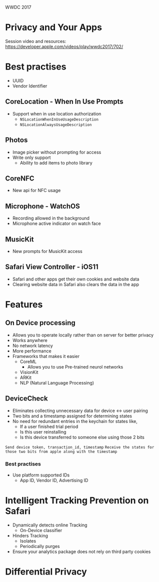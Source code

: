 WWDC 2017

# Privacy and Your Apps
Session video and resources: https://developer.apple.com/videos/play/wwdc2017/702/

# Best practises
  - UUID
  - Vendor Identifier

## CoreLocation - When In Use Prompts
  - Support when in use location authorization
    - `NSLocationWhenInUseUsageDescription`
    - `NSLocationAlwaysUsageDescription`
## Photos
  - Image picker without prompting for access
  - Write only support
    - Ability to add items to photo library
## CoreNFC
  - New api for NFC usage
## Microphone - WatchOS
  - Recording allowed in the background
  - Microphone active indicator on watch face
## MusicKit
  - New prompts for MusicKit access
## Safari View Controller - iOS11
  - Safari and other apps get their own cookies and website data
  - Clearing website data in Safari also clears the data in the app

# Features
## On Device processing
  - Allows you to operate locally rather than on server for better privacy
  - Works anywhere
  - No network latency
  - More performance
  - Frameworks that makes it easier
    - CoreML
      - Allows you to use Pre-trained neurol networks
    - VisionKit
    - ARKit
    - NLP (Natural Language Processing)
## DeviceCheck
  - Eliminates collecting unnecessary data for device <-> user pairing
  - Two bits and a timestamp assigned for determining states
  - No need for redundant entries in the keychain for states like,
    - If a user finished trial period
    - Is this user reinstalling
    - Is this device transferred to someone else using those 2 bits

  `Send device token, transaction_id, timestamp`
  `Receive the states for those two bits from apple along with the timestamp`

### Best practises
  - Use platform supported IDs
    - App ID, Vendor ID, Advertising ID

# Intelligent Tracking Prevention on Safari
  - Dynamically detects online Tracking
    - On-Device classifier
  - Hinders Tracking
    - Isolates
    - Periodically purges
  - Ensure your analytics package does not rely on third party cookies

# Differential Privacy
